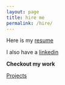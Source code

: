 ```yaml
---
layout: page
title: hire me
permalink: /hire/
---
```


Here is my [resume](noah-ledbetter-resume.pdf)

I also have a [linkedin](https://www.linkedin.com/in/noah-ledbetter-b46ab5123/)


**Checkout my work**

[Projects](/projects/)
